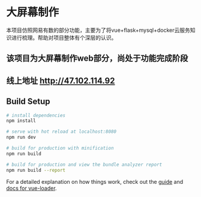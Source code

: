 # 大屏幕制作
本项目仿照网易有数的部分功能，主要为了将vue+flask+mysql+docker云服务知识进行梳理。帮助对项目整体有个深层的认识。

## 该项目为大屏幕制作web部分，尚处于功能完成阶段
## 线上地址 http://47.102.114.92

## Build Setup

``` bash
# install dependencies
npm install

# serve with hot reload at localhost:8080
npm run dev

# build for production with minification
npm run build

# build for production and view the bundle analyzer report
npm run build --report
```

For a detailed explanation on how things work, check out the [guide](http://vuejs-templates.github.io/webpack/) and [docs for vue-loader](http://vuejs.github.io/vue-loader).
